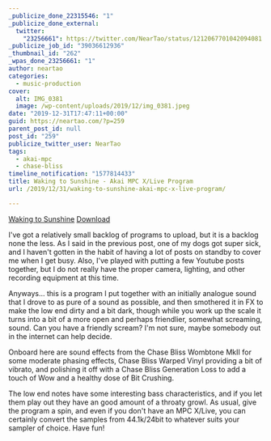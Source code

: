 ```yaml
---
_publicize_done_22315546: "1"
_publicize_done_external:
  twitter:
    "23256661": https://twitter.com/NearTao/status/1212067701042094081
_publicize_job_id: "39036612936"
_thumbnail_id: "262"
_wpas_done_23256661: "1"
author: neartao
categories:
  - music-production
cover:
  alt: IMG_0381
  image: /wp-content/uploads/2019/12/img_0381.jpeg
date: "2019-12-31T17:47:11+00:00"
guid: https://neartao.com/?p=259
parent_post_id: null
post_id: "259"
publicize_twitter_user: NearTao
tags:
  - akai-mpc
  - chase-bliss
timeline_notification: "1577814433"
title: Waking to Sunshine - Akai MPC X/Live Program
url: /2019/12/31/waking-to-sunshine-akai-mpc-x-live-program/

---
```

[Waking to Sunshine](/wp-content/uploads/2019/12/waking-to-sunshine.zip) [Download](/wp-content/uploads/2019/12/waking-to-sunshine.zip)

I've got a relatively small backlog of programs to upload, but it is a backlog none the less. As I said in the previous post, one of my dogs got super sick, and I haven't gotten in the habit of having a lot of posts on standby to cover me when I get busy. Also, I've played with putting a few Youtube posts together, but I do not really have the proper camera, lighting, and other recording equipment at this time.

Anyways... this is a program I put together with an initially analogue sound that I drove to as pure of a sound as possible, and then smothered it in FX to make the low end dirty and a bit dark, though while you work up the scale it turns into a bit of a more open and perhaps friendlier, somewhat screaming, sound. Can you have a friendly scream? I'm not sure, maybe somebody out in the internet can help decide.

Onboard here are sound effects from the Chase Bliss Wombtone MkII for some moderate phasing effects, Chase Bliss Warped Vinyl providing a bit of vibrato, and polishing it off with a Chase Bliss Generation Loss to add a touch of Wow and a healthy dose of Bit Crushing.

The low end notes have some interesting bass characteristics, and if you let them play out they have an good amount of a throaty growl. As usual, give the program a spin, and even if you don't have an MPC X/Live, you can certainly convert the samples from 44.1k/24bit to whatever suits your sampler of choice. Have fun!
